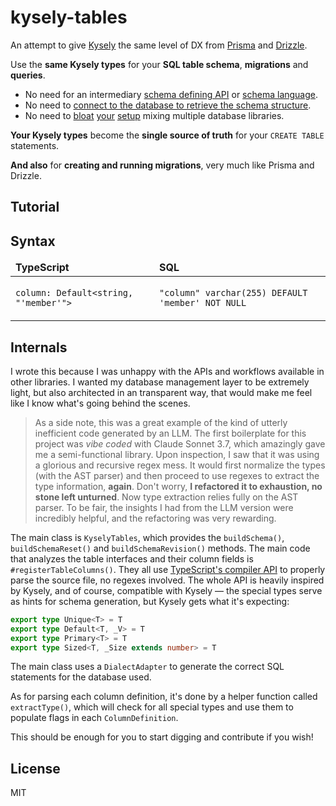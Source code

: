 # kysely-tables

An attempt to give [Kysely]() the same level of DX from [Prisma]() and [Drizzle]().

Use the **same Kysely types** for your **SQL table schema**, **migrations** and **queries**.

- No need for an intermediary [schema defining API](https://orm.drizzle.team/docs/schemas) or [schema language](https://www.prisma.io/docs/orm/prisma-schema/overview).
- No need to [connect to the database to retrieve the schema structure](https://github.com/RobinBlomberg/kysely-codegen).
- No need to [bloat](https://github.com/drizzle-team/drizzle-kysely) [your](https://github.com/eoin-obrien/prisma-extension-kysely) [setup](https://github.com/valtyr/prisma-kysely) mixing multiple database libraries.

**Your Kysely types** become the **single source of truth** for your `CREATE TABLE` statements.

**And also** for **creating and running migrations**, very much like Prisma and Drizzle.

## Tutorial


## Syntax

<table>
<thead>
<tr>
<td><b>TypeScript</b></td>
<td><b>SQL</b></td>
</tr>
</thead>
<tbody>
<tr>
<td>

`column: Default<string, "'member'">`

</td>
<td>

`"column" varchar(255) DEFAULT 'member' NOT NULL`

</td>
</tr>
</tbody>
</table>

## Internals

I wrote this because I was unhappy with the APIs and workflows available in other libraries. I wanted my database management layer to be extremely light, but also architected in an transparent way, that would make me feel like I know what's going behind the scenes.

> As a side note, this was a great example of the kind of utterly inefficient code generated by an LLM. The first boilerplate for this project was _vibe coded_ with Claude Sonnet 3.7, which amazingly gave me a semi-functional library. Upon inspection, I saw that it was using a glorious and recursive regex mess. It would first normalize the types (with the AST parser) and then proceed to use regexes to extract the type information, **again**. Don't worry, **I refactored it to exhaustion, no stone left unturned**. Now type extraction relies fully on the AST parser. To be fair, the insights I had from the LLM version were incredibly helpful, and the refactoring was very rewarding.

The main class is `KyselyTables`, which provides the `buildSchema()`, `buildSchemaReset()` and `buildSchemaRevision()` methods. The main code that analyzes the table interfaces and their column fields is `#registerTableColumns()`. They all use [TypeScript's compiler API](https://github.com/microsoft/TypeScript/wiki/Using-the-Compiler-API) to properly parse the source file, no regexes involved. The whole API is heavily inspired by Kysely, and of course, compatible with Kysely — the special types serve as hints for schema generation, but Kysely gets what it's expecting:

```ts
export type Unique<T> = T
export type Default<T, _V> = T
export type Primary<T> = T
export type Sized<T, _Size extends number> = T
```

The main class uses a `DialectAdapter` to generate the correct SQL statements for the database used. 

As for parsing each column definition, it's done by a helper function called `extractType()`, which will check for all special types and use them to populate flags in each `ColumnDefinition`.

This should be enough for you to start digging and contribute if you wish!

## License

MIT


